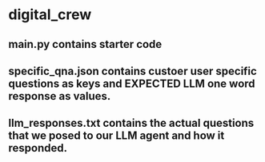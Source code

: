 # digital_crew

## main.py contains starter code
## specific_qna.json contains custoer user specific questions as keys and EXPECTED LLM one word response as values.
## llm_responses.txt contains the actual questions that we posed to our LLM agent and how it responded.
